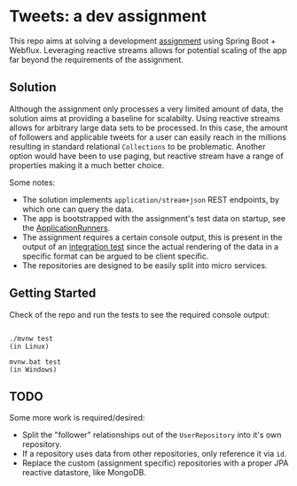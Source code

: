 # Tweets: a dev assignment

This repo aims at solving a development [assignment](./assignment.md) using Spring Boot + Webflux. Leveraging reactive streams allows for potential scaling of the app far beyond the requirements of the assignment.

## Solution

Although the assignment only processes a very limited amount of data, the solution aims at providing a baseline for scalabilty. Using reactive streams allows for arbitrary large data sets to be processed. In this case, the amount of followers and applicable tweets for a user can easily reach in the millions resulting in standard relational `Collections` to be problematic. Another option would have been to use paging, but reactive stream have a range of properties making it a much better choice.
   
Some notes:
- The solution implements `application/stream+json` REST endpoints, by which one can query the data.
- The app is bootstrapped with the assignment's test data on startup, see the [ApplicationRunners](src/main/java/io/springtide/tweets/runners).
- The assignment requires a certain console output, this is present in the output of an [integration test](src/test/java/io/springtide/tweets/TweetsApplicationTests.java) since the actual rendering of the data in a specific format can be argued to be client specific.
- The repositories are designed to be easily split into micro services.

## Getting Started  

Check of the repo and run the tests to see the required console output:
~~~~

./mvnw test 
(in Linux)

~~~~
~~~~
mvnw.bat test
(in Windows)

~~~~

## TODO

Some more work is required/desired:
- Split the "follower" relationships out of the `UserRepository` into it's own repository.
- If a repository uses data from other repositories, only reference it via `id`.
- Replace the custom (assignment specific) repositories with a proper JPA reactive datastore, like MongoDB.
